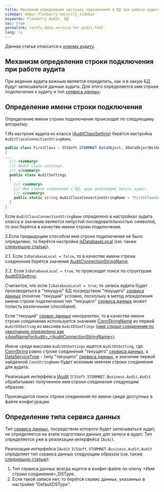 ```yaml
---
title: Механизм определения настроек подключения к БД при работе аудита
sidebar: ember-flexberry-security_sidebar
keywords: Flexberry Audit, БД
toc: true
permalink: ru/efs_data-service-for-audit.html
lang: ru
---
```


Данная статья относится к [новому аудиту](fa_audit-web.html).

## Механизм определения строки подключения при работе аудита

При ведении аудита важным является определить, как и в какую БД будут записываться данные аудита. Для этого определяется имя строки подключения к аудиту и тип [сервиса данных](fo_data-service.html).

## Определение имени строки подключения

Определение имени строки подключения происходит по следующему алгоритму:

1.Из настроек аудита из класса ([AuditClassSetting](efs_keep-and-use-audit-settings.html)) берётся настройка `AuditClassConnectionStringName`.

```cs
public class FirstClass : ICSSoft.STORMNET.DataObject, IDataObjectWithAuditFields
{
...
  /// <summary>
  /// Audit class settings.
  /// </summary>
  public class AuditSettings
  {
    /// <summary>
    /// Имя строки соединения с БД, куда необходимо писать аудит.
    /// </summary>
    public static string AuditClassConnectionStringName = "FirstClassConnectionStringName";
  }
}
```

Если `AuditClassConnectionStringName` определено в настройках аудита класса и значение является непустой последовательностью символов, то оно берётся в качестве имени строки подключения.

2.Если предыдущим способом имя строки подключения не было определено, то берётся настройка [IsDatabaseLocal](efs_keep-and-use-audit-settings.html) (см. также [следующую статью](efs_audit-win-service.html)).

2.1. Если `IsDatabaseLocal = false`, то в качестве имени строки соединения берётся значение [AuditConnectionStringName](efs_keep-and-use-audit-settings.html).

2.2. Если `IsDatabaseLocal = true`, то происходит поиск по структурам [AuditDSSetting](efs_keep-and-use-audit-settings.html).

Считается, что если `IsDatabaseLocal = true`, то запись аудита будет производиться в "текущую" БД посредством "текущего" [сервиса данных](fo_data-service.html) (понятие "текущий" условно, поскольку в метод определения имени строки подключения тип "текущего" [сервиса данных](fo_data-service.html) может попасть различными способами).

Если "текущий" [сервис данных](fo_data-service.html) некорректен, то в качестве имени строки соединения используется значение [ConnStringName](efs_keep-and-use-audit-settings.html) из первой `AuditDSSetting` из массива `AuditDSSettings` ([имя строки соединения по умолчанию определено как &lt;AppNameForAudit&gt;_&lt;AuditConnectionStringName&gt;](efs_audit-setter.html)).

Иначе среди массива `AuditDSSettings` ищется `AuditDSSetting`, где [ConnString](efs_keep-and-use-audit-settings.html) равно строке соединения "текущего" [сервиса данных](fo_data-service.html), а [DataServiceType](efs_keep-and-use-audit-settings.html) - типу "текущего" [сервиса данных](fo_data-service.html), и значение первой найденной `ConnStringName` будет искомым именем строки соединения для аудита.

Реализация интерфейса [IAudit](efs_i-audit.html) `ICSSoft.STORMNET.Business.Audit.Audit` обрабатывает полученное имя строки соединения следующим образом:

Производится поиск строки соединения по имени среди доступных в файле конфигурации.

## Определение типа сервиса данных

Тип [сервиса данных](fo_data-service.html), посредством которого будет записываться аудит, не определяется на этапе подготовки данных для записи в аудит. Тип определяется уже в реализации интерфейса `IAudit`.

Реализация интерфейса `IAudit` `ICSSoft.STORMNET.Business.Audit.Audit` определяет тип сервиса данных следующим образом (см. также [следующую статью](efs_audit-win-service.html)):

1. Тип сервиса данных всегда ищется в конфиг-файле по ключу <Имя строки соединения>_DSType.
2. Если такой записи нет, то берётся сервис данных, указанных в настройке "DefaultDSType".
